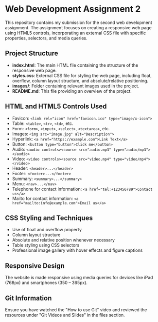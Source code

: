 # Web Development Assignment 2

This repository contains my submission for the second web development assignment. The assignment focuses on creating a responsive web page using HTML5 controls, incorporating an external CSS file with specific properties, selectors, and media queries.

## Project Structure

- **index.html**: The main HTML file containing the structure of the responsive web page.
- **styles.css**: External CSS file for styling the web page, including float, overflow, column layout structure, and absolute/relative positioning.
- **images/**: Folder containing relevant images used in the project.
- **README.md**: This file providing an overview of the project.

## HTML and HTML5 Controls Used

- Favicon: `<link rel="icon" href="favicon.ico" type="image/x-icon">`
- Table: `<table>`, `<tr>`, `<td>`, etc.
- Form: `<form>`, `<input>`, `<select>`, `<textarea>`, etc.
- Images: `<img src="image.jpg" alt="Description">`
- Hyperlink: `<a href="https://example.com">Link Text</a>`
- Button: `<button type="button">Click me</button>`
- Audio: `<audio controls><source src="audio.mp3" type="audio/mp3"></audio>`
- Video: `<video controls><source src="video.mp4" type="video/mp4"></video>`
- Header: `<header>...</header>`
- Footer: `<footer>...</footer>`
- Summary: `<summary>...</summary>`
- Menu: `<nav>...</nav>`
- Telephone for contact information: `<a href="tel:+123456789">Contact us</a>`
- Mailto for contact information: `<a href="mailto:info@example.com">Email us</a>`

## CSS Styling and Techniques

- Use of float and overflow property
- Column layout structure
- Absolute and relative position whenever necessary
- Table styling using CSS selectors
- Professional image gallery with hover effects and figure captions

## Responsive Design

The website is made responsive using media queries for devices like iPad (768px) and smartphones (350 – 365px).

## Git Information

Ensure you have watched the "How to use Git" video and reviewed the resources under "Git Videos and Slides" in the files section.

